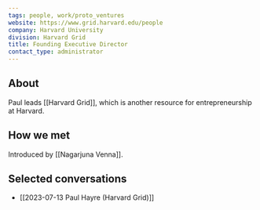 ```yaml
---
tags: people, work/proto_ventures
website: https://www.grid.harvard.edu/people
company: Harvard University
division: Harvard Grid
title: Founding Executive Director
contact_type: administrator
---
```

## About
Paul leads [[Harvard Grid]], which is another resource for entrepreneurship at Harvard. 
## How we met
Introduced by [[Nagarjuna Venna]].
## Selected conversations
- [[2023-07-13 Paul Hayre (Harvard Grid)]]